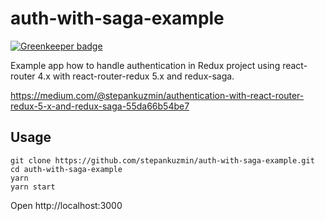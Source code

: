 # auth-with-saga-example

[![Greenkeeper badge](https://badges.greenkeeper.io/stepankuzmin/auth-with-saga-example.svg)](https://greenkeeper.io/)

Example app how to handle authentication in Redux project using react-router 4.x with react-router-redux 5.x and redux-saga.

https://medium.com/@stepankuzmin/authentication-with-react-router-redux-5-x-and-redux-saga-55da66b54be7

## Usage

```shell
git clone https://github.com/stepankuzmin/auth-with-saga-example.git
cd auth-with-saga-example
yarn
yarn start
```
Open http://localhost:3000
